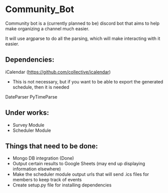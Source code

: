 # Community_Bot

Community bot is a (currently planned to be) discord bot that aims to help make organizing a channel much easier.

It will use argparse to do all the parsing, which will make interacting with it easier.

## Dependencies:
iCalendar (https://github.com/collective/icalendar)
* This is not necessary, but if you want to be able to export the generated schedule, then it is needed

DateParser
PyTimeParse

## Under works:
* Survey Module
* Scheduler Module

## Things that need to be done:
* Mongo DB integration (Done)
* Output certain results to Google Sheets (may end up displaying information elsewhere)
* Make the scheduler module output urls that will send .ics files for members to keep track of events
* Create setup.py file for installing dependencies